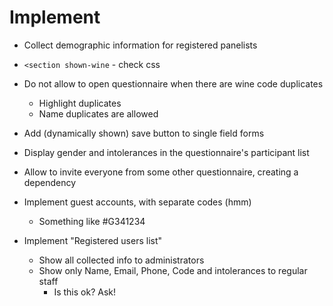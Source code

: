 # Implement
- Collect demographic information for registered panelists
- `<section shown-wine` - check css

- Do not allow to open questionnaire when there are wine code duplicates
    - Highlight duplicates
    - Name duplicates are allowed
- Add (dynamically shown) save button to single field forms
- Display gender and intolerances in the questionnaire's participant list 
- Allow to invite everyone from some other questionnaire, creating a dependency
- Implement guest accounts, with separate codes (hmm)
    - Something like #G341234
- Implement "Registered users list"
    - Show all collected info to administrators
    - Show only Name, Email, Phone, Code and intolerances to regular staff
        - Is this ok? Ask!